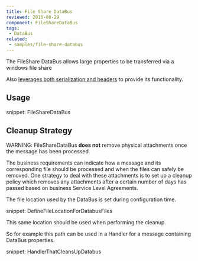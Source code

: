 ```yaml
---
title: File Share DataBus
reviewed: 2016-08-29
component: FileShareDataBus
tags:
 - DataBus
related:
 - samples/file-share-databus
---
```


The FileShare DataBus allows large properties to be transferred via a windows file share

Also [leverages both serialization and headers](/nservicebus/messaging/headers.md#fileshare-databus-headers) to provide its functionality.


## Usage

snippet: FileShareDataBus


## Cleanup Strategy

WARNING: FileShareDataBus **does not** remove physical attachments once the message has been processed.

The business requirements can indicate how a message and its corresponding file should be processed and when the files can safely be removed. One strategy to deal with these attachments is to set up a cleanup policy which removes any attachments after a certain number of days has passed based on business Service Level Agreements.

The file location used by the DataBus is set during configuration time.

snippet: DefineFileLocationForDatabusFiles

This same location should be used when performing the cleanup.

So for example this path can be used in a Handler for a message containing DataBus properties.

snippet: HandlerThatCleansUpDatabus
